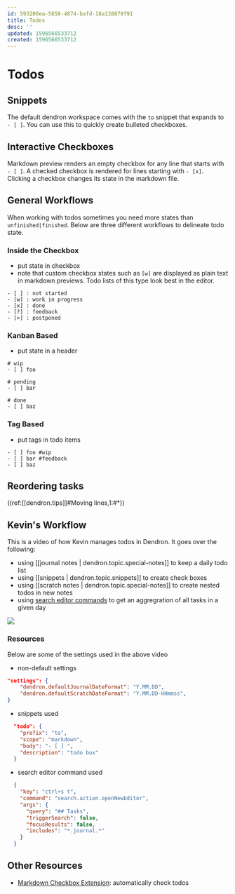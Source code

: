 ```yaml
---
id: 593206ea-5658-4874-bafd-18a138870f91
title: Todos
desc: ''
updated: 1596566533712
created: 1596566533712
---
```


# Todos

## Snippets
The default dendron workspace comes with the `to` snippet that expands to `- [ ]`. You can use this to quickly create bulleted checkboxes. 

## Interactive Checkboxes

Markdown preview renders an empty checkbox for any line that starts with `- [ ]`. A checked checkbox is rendered for lines starting with `- [x]`. Clicking a checkbox changes its state in the markdown file.

## General Workflows

When working with todos sometimes you need more states than `unfinished|finished`. Below are three different workflows to delineate todo state. 

### Inside the Checkbox
- put state in checkbox
- note that custom checkbox states such as `[w]` are displayed as plain text in markdown previews. Todo lists of this type look best in the editor.

```
- [ ] : not started
- [w] : work in progress
- [x] : done
- [?] : feedback
- [>] : postponed
```

### Kanban Based
- put state in a header

```
# wip
- [ ] foo

# pending
- [ ] bar

# done
- [ ] baz
```

### Tag Based
- put tags in todo items

```
- [ ] foo #wip
- [ ] bar #feedback
- [ ] baz
```

## Reordering tasks

((ref:[[dendron.tips]]#Moving lines,1:#*))

## Kevin's Workflow

This is a video of how Kevin manages todos in Dendron. It goes over the following:

- using [[journal notes | dendron.topic.special-notes]] to keep a daily todo list
- using [[snippets | dendron.topic.snippets]] to create check boxes
- using [[scratch notes | dendron.topic.special-notes]] to create nested todos in new notes
- using [search editor commands](https://code.visualstudio.com/updates/v1_47#_new-search-editor-command-arguments) to get an aggregration of all tasks in a given day

<a href="https://www.loom.com/share/88cfdc3e900a4f4eadf7b14429e01d65"> 
<img style="" src="https://cdn.loom.com/sessions/thumbnails/88cfdc3e900a4f4eadf7b14429e01d65-with-play.gif"> 
</a>

### Resources

Below are some of the settings used in the above video

- non-default settings
```json
"settings": {
    "dendron.defaultJournalDateFormat": "Y.MM.DD",
    "dendron.defaultScratchDateFormat": "Y.MM.DD-HHmmss",
}
```

- snippets used
```json
  "todo": {
    "prefix": "to",
    "scope": "markdown",
    "body": "- [ ] ",
    "description": "todo box"
  }
```

- search editor command used
```json
  {
    "key": "ctrl+s t",
    "command": "search.action.openNewEditor",
    "args": {
      "query": "## Tasks",
      "triggerSearch": false,
      "focusResults": false,
      "includes": "*.journal.*"
    }
  }
```

## Other Resources
- [Markdown Checkbox Extension](https://marketplace.visualstudio.com/items?itemName=PKief.markdown-checkbox): automatically check todos
